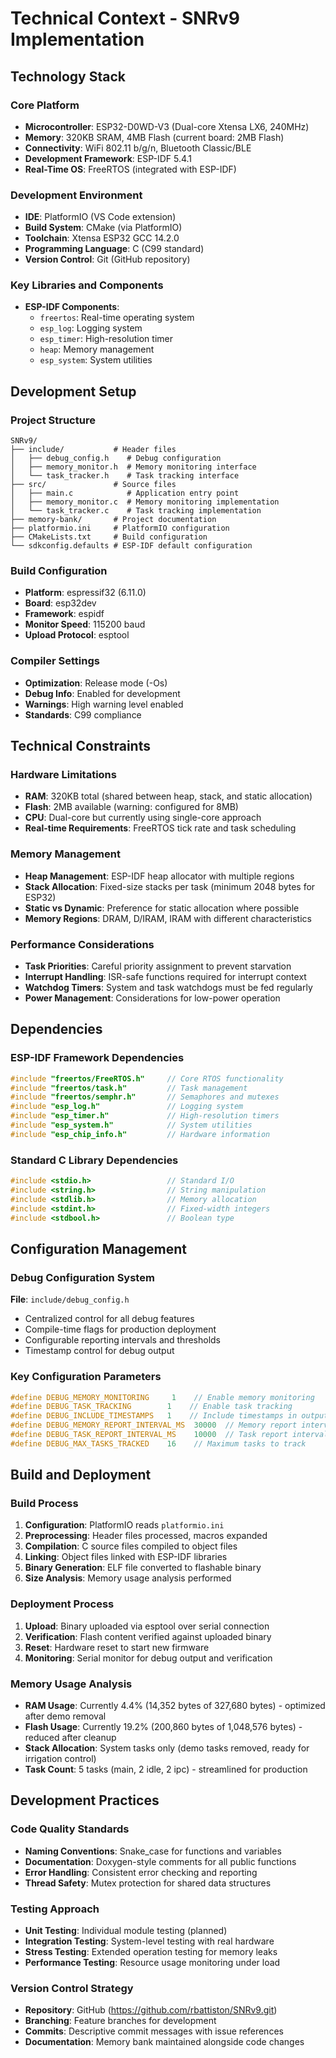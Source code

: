 # Technical Context - SNRv9 Implementation

## Technology Stack

### Core Platform
- **Microcontroller**: ESP32-D0WD-V3 (Dual-core Xtensa LX6, 240MHz)
- **Memory**: 320KB SRAM, 4MB Flash (current board: 2MB Flash)
- **Connectivity**: WiFi 802.11 b/g/n, Bluetooth Classic/BLE
- **Development Framework**: ESP-IDF 5.4.1
- **Real-Time OS**: FreeRTOS (integrated with ESP-IDF)

### Development Environment
- **IDE**: PlatformIO (VS Code extension)
- **Build System**: CMake (via PlatformIO)
- **Toolchain**: Xtensa ESP32 GCC 14.2.0
- **Programming Language**: C (C99 standard)
- **Version Control**: Git (GitHub repository)

### Key Libraries and Components
- **ESP-IDF Components**:
  - `freertos`: Real-time operating system
  - `esp_log`: Logging system
  - `esp_timer`: High-resolution timer
  - `heap`: Memory management
  - `esp_system`: System utilities

## Development Setup

### Project Structure
```
SNRv9/
├── include/           # Header files
│   ├── debug_config.h    # Debug configuration
│   ├── memory_monitor.h  # Memory monitoring interface
│   └── task_tracker.h    # Task tracking interface
├── src/               # Source files
│   ├── main.c            # Application entry point
│   ├── memory_monitor.c  # Memory monitoring implementation
│   └── task_tracker.c    # Task tracking implementation
├── memory-bank/       # Project documentation
├── platformio.ini     # PlatformIO configuration
├── CMakeLists.txt     # Build configuration
└── sdkconfig.defaults # ESP-IDF default configuration
```

### Build Configuration
- **Platform**: espressif32 (6.11.0)
- **Board**: esp32dev
- **Framework**: espidf
- **Monitor Speed**: 115200 baud
- **Upload Protocol**: esptool

### Compiler Settings
- **Optimization**: Release mode (-Os)
- **Debug Info**: Enabled for development
- **Warnings**: High warning level enabled
- **Standards**: C99 compliance

## Technical Constraints

### Hardware Limitations
- **RAM**: 320KB total (shared between heap, stack, and static allocation)
- **Flash**: 2MB available (warning: configured for 8MB)
- **CPU**: Dual-core but currently using single-core approach
- **Real-time Requirements**: FreeRTOS tick rate and task scheduling

### Memory Management
- **Heap Management**: ESP-IDF heap allocator with multiple regions
- **Stack Allocation**: Fixed-size stacks per task (minimum 2048 bytes for ESP32)
- **Static vs Dynamic**: Preference for static allocation where possible
- **Memory Regions**: DRAM, D/IRAM, IRAM with different characteristics

### Performance Considerations
- **Task Priorities**: Careful priority assignment to prevent starvation
- **Interrupt Handling**: ISR-safe functions required for interrupt context
- **Watchdog Timers**: System and task watchdogs must be fed regularly
- **Power Management**: Considerations for low-power operation

## Dependencies

### ESP-IDF Framework Dependencies
```c
#include "freertos/FreeRTOS.h"     // Core RTOS functionality
#include "freertos/task.h"         // Task management
#include "freertos/semphr.h"       // Semaphores and mutexes
#include "esp_log.h"               // Logging system
#include "esp_timer.h"             // High-resolution timers
#include "esp_system.h"            // System utilities
#include "esp_chip_info.h"         // Hardware information
```

### Standard C Library Dependencies
```c
#include <stdio.h>                 // Standard I/O
#include <string.h>                // String manipulation
#include <stdlib.h>                // Memory allocation
#include <stdint.h>                // Fixed-width integers
#include <stdbool.h>               // Boolean type
```

## Configuration Management

### Debug Configuration System
**File**: `include/debug_config.h`
- Centralized control for all debug features
- Compile-time flags for production deployment
- Configurable reporting intervals and thresholds
- Timestamp control for debug output

### Key Configuration Parameters
```c
#define DEBUG_MEMORY_MONITORING     1    // Enable memory monitoring
#define DEBUG_TASK_TRACKING        1    // Enable task tracking
#define DEBUG_INCLUDE_TIMESTAMPS   1    // Include timestamps in output
#define DEBUG_MEMORY_REPORT_INTERVAL_MS  30000  // Memory report interval
#define DEBUG_TASK_REPORT_INTERVAL_MS    10000  // Task report interval
#define DEBUG_MAX_TASKS_TRACKED    16    // Maximum tasks to track
```

## Build and Deployment

### Build Process
1. **Configuration**: PlatformIO reads `platformio.ini`
2. **Preprocessing**: Header files processed, macros expanded
3. **Compilation**: C source files compiled to object files
4. **Linking**: Object files linked with ESP-IDF libraries
5. **Binary Generation**: ELF file converted to flashable binary
6. **Size Analysis**: Memory usage analysis performed

### Deployment Process
1. **Upload**: Binary uploaded via esptool over serial connection
2. **Verification**: Flash content verified against uploaded binary
3. **Reset**: Hardware reset to start new firmware
4. **Monitoring**: Serial monitor for debug output and verification

### Memory Usage Analysis
- **RAM Usage**: Currently 4.4% (14,352 bytes of 327,680 bytes) - optimized after demo removal
- **Flash Usage**: Currently 19.2% (200,860 bytes of 1,048,576 bytes) - reduced after cleanup
- **Stack Allocation**: System tasks only (demo tasks removed, ready for irrigation control)
- **Task Count**: 5 tasks (main, 2 idle, 2 ipc) - streamlined for production

## Development Practices

### Code Quality Standards
- **Naming Conventions**: Snake_case for functions and variables
- **Documentation**: Doxygen-style comments for all public functions
- **Error Handling**: Consistent error checking and reporting
- **Thread Safety**: Mutex protection for shared data structures

### Testing Approach
- **Unit Testing**: Individual module testing (planned)
- **Integration Testing**: System-level testing with real hardware
- **Stress Testing**: Extended operation testing for memory leaks
- **Performance Testing**: Resource usage monitoring under load

### Version Control Strategy
- **Repository**: GitHub (https://github.com/rbattiston/SNRv9.git)
- **Branching**: Feature branches for development
- **Commits**: Descriptive commit messages with issue references
- **Documentation**: Memory bank maintained alongside code changes
